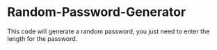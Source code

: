 # Random-Password-Generator

This code will generate a random password, you just need to enter the length for the password.
